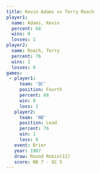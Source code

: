 ```yaml
---
title: Kevin Adams vs Terry Roach
player1:            
  name: Adams, Kevin
  percent: 68       
  wins: 0           
  losses: 1         
player2:            
  name: Roach, Terry
  percent: 76       
  wins: 1           
  losses: 0         
games:
 - player1:          
     team: 'QC'      
     position: Fourth
     percent: 68     
     win: 0          
     loss: 1         
   player2:        
     team: 'NB'    
     position: Lead
     percent: 76   
     win: 1        
     loss: 0       
   event: Brier         
   year: 1987           
   draw: Round Robin(12)
   score: NB 7 - QC 5   
---
```

